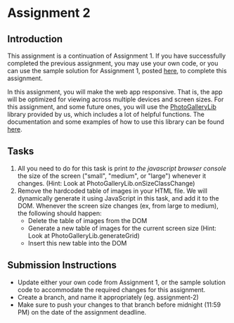 # Assignment 2

## Introduction

This assignment is a continuation of Assignment 1. If you have successfully completed the previous assignment, you may use your own code, or you can use the sample solution for Assignment 1, posted [here](http://example.com), to complete this assignment.

In this assignment, you will make the web app responsive. That is, the app will be optimized for viewing across multiple devices and screen sizes. For this assignment, and some future ones, you will use the [PhotoGalleryLib](PhotoGalleryLib.js) library provided by us, which includes a lot of helpful functions. The documentation and some examples of how to use this library can be found [here](PhotoGalleryLib.md).

## Tasks

1. All you need to do for this task is print *to the javascript browser console* the size of the screen ("small", "medium", or "large") whenever it changes. (Hint: Look at PhotoGalleryLib.onSizeClassChange)
2. Remove the hardcoded table of images in your HTML file. We will dynamically generate it using JavaScript in this task, and add it to the DOM. Whenever the screen size changes (ex, from large to medium), the following should happen:
    - Delete the table of images from the DOM
    - Generate a new table of images for the current screen size (Hint: Look at PhotoGalleryLib.generateGrid)
    - Insert this new table into the DOM

## Submission Instructions

- Update either your own code from Assignment 1, or the sample solution code to accommodate the required changes for this assignment.
- Create a branch, and name it appropriately (eg. assignment-2)
- Make sure to push your changes to that branch before midnight (11:59 PM) on the date of the assignment deadline.
